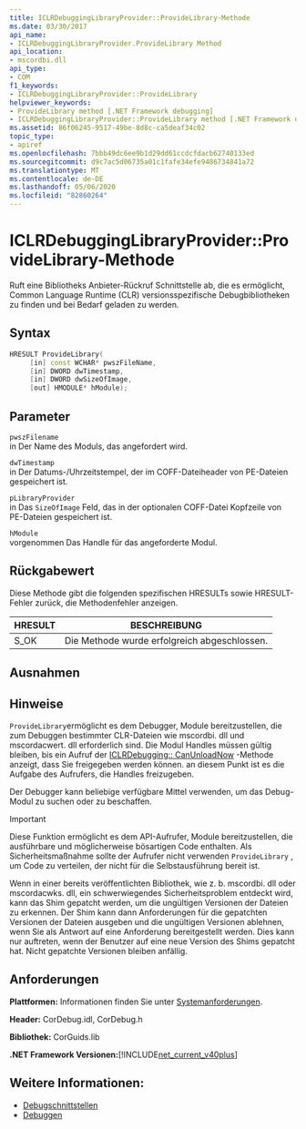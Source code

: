 ```yaml
---
title: ICLRDebuggingLibraryProvider::ProvideLibrary-Methode
ms.date: 03/30/2017
api_name:
- ICLRDebuggingLibraryProvider.ProvideLibrary Method
api_location:
- mscordbi.dll
api_type:
- COM
f1_keywords:
- ICLRDebuggingLibraryProvider::ProvideLibrary
helpviewer_keywords:
- ProvideLibrary method [.NET Framework debugging]
- ICLRDebuggingLibraryProvider::ProvideLibrary method [.NET Framework debugging]
ms.assetid: 86f06245-9517-49be-8d8c-ca5deaf34c02
topic_type:
- apiref
ms.openlocfilehash: 7bbb49dc6ee9b1d29dd61ccdcfdacb62740133ed
ms.sourcegitcommit: d9c7ac5d06735a01c1fafe34efe9486734841a72
ms.translationtype: MT
ms.contentlocale: de-DE
ms.lasthandoff: 05/06/2020
ms.locfileid: "82860264"
---
```

# <a name="iclrdebugginglibraryproviderprovidelibrary-method"></a>ICLRDebuggingLibraryProvider::ProvideLibrary-Methode

Ruft eine Bibliotheks Anbieter-Rückruf Schnittstelle ab, die es ermöglicht, Common Language Runtime (CLR) versionsspezifische Debugbibliotheken zu finden und bei Bedarf geladen zu werden.

## <a name="syntax"></a>Syntax

```cpp
HRESULT ProvideLibrary(
     [in] const WCHAR* pwszFileName,
     [in] DWORD dwTimestamp,
     [in] DWORD dwSizeOfImage,
     [out] HMODULE* hModule);
```

## <a name="parameters"></a>Parameter

`pwszFilename` \
in Der Name des Moduls, das angefordert wird.

`dwTimestamp` \
in Der Datums-/Uhrzeitstempel, der im COFF-Dateiheader von PE-Dateien gespeichert ist.

`pLibraryProvider` \
in Das `SizeOfImage` Feld, das in der optionalen COFF-Datei Kopfzeile von PE-Dateien gespeichert ist.

`hModule` \
vorgenommen Das Handle für das angeforderte Modul.

## <a name="return-value"></a>Rückgabewert

Diese Methode gibt die folgenden spezifischen HRESULTs sowie HRESULT-Fehler zurück, die Methodenfehler anzeigen.

|HRESULT|BESCHREIBUNG|
|-------------|-----------------|
|S_OK|Die Methode wurde erfolgreich abgeschlossen.|

## <a name="exceptions"></a>Ausnahmen

## <a name="remarks"></a>Hinweise

`ProvideLibrary`ermöglicht es dem Debugger, Module bereitzustellen, die zum Debuggen bestimmter CLR-Dateien wie mscordbi. dll und mscordacwert. dll erforderlich sind. Die Modul Handles müssen gültig bleiben, bis ein Aufruf der [ICLRDebugging:: CanUnloadNow](iclrdebugging-canunloadnow-method.md) -Methode anzeigt, dass Sie freigegeben werden können. an diesem Punkt ist es die Aufgabe des Aufrufers, die Handles freizugeben.

Der Debugger kann beliebige verfügbare Mittel verwenden, um das Debug-Modul zu suchen oder zu beschaffen.

> [!IMPORTANT]
> Diese Funktion ermöglicht es dem API-Aufrufer, Module bereitzustellen, die ausführbare und möglicherweise bösartigen Code enthalten. Als Sicherheitsmaßnahme sollte der Aufrufer nicht verwenden `ProvideLibrary` , um Code zu verteilen, der nicht für die Selbstausführung bereit ist.
>
> Wenn in einer bereits veröffentlichten Bibliothek, wie z. b. mscordbi. dll oder mscordacwks. dll, ein schwerwiegendes Sicherheitsproblem entdeckt wird, kann das Shim gepatcht werden, um die ungültigen Versionen der Dateien zu erkennen. Der Shim kann dann Anforderungen für die gepatchten Versionen der Dateien ausgeben und die ungültigen Versionen ablehnen, wenn Sie als Antwort auf eine Anforderung bereitgestellt werden. Dies kann nur auftreten, wenn der Benutzer auf eine neue Version des Shims gepatcht hat. Nicht gepatchte Versionen bleiben anfällig.

## <a name="requirements"></a>Anforderungen

**Plattformen:** Informationen finden Sie unter [Systemanforderungen](../../get-started/system-requirements.md).

**Header:** CorDebug.idl, CorDebug.h

**Bibliothek:** CorGuids.lib

**.NET Framework Versionen:**[!INCLUDE[net_current_v40plus](../../../../includes/net-current-v40plus-md.md)]

## <a name="see-also"></a>Weitere Informationen:

- [Debugschnittstellen](debugging-interfaces.md)
- [Debuggen](index.md)
